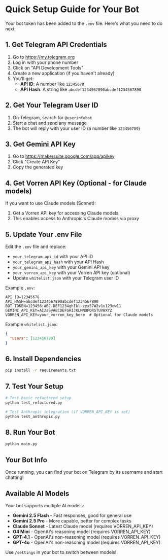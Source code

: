 # Quick Setup Guide for Your Bot

Your bot token has been added to the `.env` file. Here's what you need to do next:

## 1. Get Telegram API Credentials

1. Go to https://my.telegram.org
2. Log in with your phone number
3. Click on "API Development Tools"
4. Create a new application (if you haven't already)
5. You'll get:
   - **API ID**: A number like `12345678`
   - **API Hash**: A string like `abcdef1234567890abcdef1234567890`

## 2. Get Your Telegram User ID

1. On Telegram, search for `@userinfobot`
2. Start a chat and send any message
3. The bot will reply with your user ID (a number like `123456789`)

## 3. Get Gemini API Key

1. Go to https://makersuite.google.com/app/apikey
2. Click "Create API Key"
3. Copy the generated key

## 4. Get Vorren API Key (Optional - for Claude models)

If you want to use Claude models (Sonnet):
1. Get a Vorren API key for accessing Claude models
2. This enables access to Anthropic's Claude models via proxy

## 5. Update Your .env File

Edit the `.env` file and replace:
- `your_telegram_api_id` with your API ID
- `your_telegram_api_hash` with your API Hash
- `your_gemini_api_key` with your Gemini API key
- `your_vorren_api_key` with your Vorren API key (optional)
- Update `whitelist.json` with your Telegram user ID

Example `.env`:
```env
API_ID=12345678
API_HASH=abcdef1234567890abcdef1234567890
BOT_TOKEN=123456:ABC-DEF1234ghIkl-zyx57W2v1u123ew11
GEMINI_API_KEY=AIzaSyABCDEFGHIJKLMNOPQRSTUVWXYZ
VORREN_API_KEY=your_vorren_key_here  # Optional for Claude models
```

Example `whitelist.json`:
```json
{
  "users": [123456789]
}
```

## 6. Install Dependencies

```bash
pip install -r requirements.txt
```

## 7. Test Your Setup

```bash
# Test basic refactored setup
python test_refactored.py

# Test Anthropic integration (if VORREN_API_KEY is set)
python test_anthropic.py
```

## 8. Run Your Bot

```bash
python main.py
```

## Your Bot Info

Once running, you can find your bot on Telegram by its username and start chatting!

## Available AI Models

Your bot supports multiple AI models:
- **Gemini 2.5 Flash** - Fast responses, good for general use
- **Gemini 2.5 Pro** - More capable, better for complex tasks
- **Claude Sonnet** - Latest Claude model (requires VORREN_API_KEY)
- **O4 Mini** - OpenAI's reasoning model (requires VORREN_API_KEY)
- **GPT-4.1** - OpenAI's non-reasoning model (requires VORREN_API_KEY)
- **GPT-4o** - OpenAI's non-reasoning model (requires VORREN_API_KEY)

Use `/settings` in your bot to switch between models!